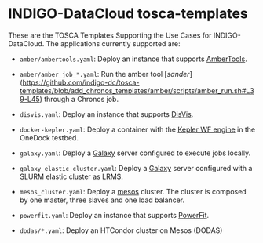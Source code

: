 # INDIGO-DataCloud tosca-templates

These are the TOSCA Templates Supporting the Use Cases for INDIGO-DataCloud.
The applications currently supported are:

* `amber/ambertools.yaml`: Deploy an instance that supports [AmberTools](http://ambermd.org).

* `amber/amber_job_*.yaml`: Run the amber tool [_sander_] (https://github.com/indigo-dc/tosca-templates/blob/add_chronos_templates/amber/scripts/amber_run.sh#L39-L45)  through a Chronos job.

* `disvis.yaml`: Deploy an instance that supports [DisVis](https://github.com/haddocking/disvis.git).

* `docker-kepler.yaml`: Deploy a container with the [Kepler WF engine](https://kepler-project.org/) in the OneDock testbed.

* `galaxy.yaml`: Deploy a [Galaxy](http://galaxyproject.org/) server configured to execute jobs locally.

* `galaxy_elastic_cluster.yaml`:  Deploy a [Galaxy](http://galaxyproject.org/) server configured with a SLURM elastic cluster as LRMS.

* `mesos_cluster.yaml`: Deploy a [mesos](https://mesos.apache.org/) cluster. The cluster is composed by one master, three slaves and one load balancer.

* `powerfit.yaml`: Deploy an instance that supports [PowerFit](https://github.com/haddocking/disvis.git).

* `dodas/*.yaml`: Deploy an HTCondor cluster on Mesos (DODAS)


